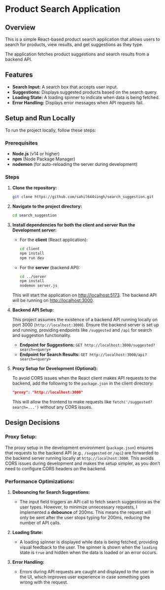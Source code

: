 # Product Search Application

## Overview

This is a simple React-based product search application that allows users to search for products, view results, and get suggestions as they type.

The application fetches product suggestions and search results from a backend API.

## Features
- **Search Input:** A search box that accepts user input.
- **Suggestions:** Displays suggested products based on the search query.
- **Loading State:** A loading spinner to indicate when data is being fetched.
- **Error Handling:** Displays error messages when API requests fail.

## Setup and Run Locally

To run the project locally, follow these steps:

### Prerequisites

- **Node.js** (v14 or higher)
- **npm** (Node Package Manager)
- **nodemon** (for auto-reloading the server during development)

### Steps

1. **Clone the repository:**

    ```bash
    git clone https://github.com/sahil644singh/search_suggestion.git
    ```

2. **Navigate to the project directory:**

    ```bash
    cd search_suggestion
    ```

3. **Install dependencies for both the client and server Run the Development server:**

    - For the **client** (React application):

      ```bash
      cd client
      npm install
      npm run dev
      ```

    - For the **server** (backend API):

      ```bash
      cd ../server
      npm install
      nodemon server.js
      ```
    This will start the application on [http://localhost:5173](http://localhost:5173/). The backend API will be running on [http://localhost:3000](http://localhost:3000).


4. **Backend API Setup:**

    This project assumes the existence of a backend API running locally on port 3000 (`http://localhost:3000`). Ensure the backend server is set up and running, providing endpoints like `/suggested` and `/api` for search and suggestion functionality.

    - **Endpoint for Suggestions:** `GET http://localhost:3000/suggested?search=<query>`
    - **Endpoint for Search Results:** `GET http://localhost:3000/api?search=<query>`

5. **Proxy Setup for Development (Optional):**

    To avoid CORS issues when the React client makes API requests to the backend, add the following to the `package.json` in the client directory:

    ```json
    "proxy": "http://localhost:3000"
    ```

    This will allow the frontend to make requests like `fetch('/suggested?search=...')` without any CORS issues.

## Design Decisions

### Proxy Setup:
The proxy setup in the development environment (`package.json`) ensures that requests to the backend API (e.g., `/suggested` or `/api`) are forwarded to the backend server running locally at `http://localhost:3000`. This avoids CORS issues during development and makes the setup simpler, as you don’t need to configure CORS headers on the backend.

### Performance Optimizations:
1. **Debouncing for Search Suggestions:** 
   - The input field triggers an API call to fetch search suggestions as the user types. However, to minimize unnecessary requests, I implemented a **debounce** of 200ms. This means the request will only be sent after the user stops typing for 200ms, reducing the number of API calls.
   
2. **Loading State:** 
   - A loading spinner is displayed while data is being fetched, providing visual feedback to the user. The spinner is shown when the `loading` state is `true` and hidden when the data is loaded or an error occurs.

3. **Error Handling:** 
   - Errors during API requests are caught and displayed to the user in the UI, which improves user experience in case something goes wrong with the request.
